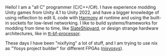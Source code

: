 Hello! I am a "all C" programmer (C/C++/C#). I have experience modding Unity games from Unity 4.1 to Unity 2022, and have a bigger knowledge of using reflection to edit IL code with [Harmony](https://harmony.pardeike.net/) at runtime and using the built-in sockets for low-level networking. I like to build systems/frameworks for modding from time to time, like [SlateShipyard](https://github.com/ShoosGun/SlateShipyard), or design strange hardware architectures, like in [tt-bf-processor](https://github.com/loco-choco/tt-bf-processor).

These days I have been "nixifying" a lot of stuff, and I am trying to use nix as "Yosys project builder" for different FPGAs ([nixyosys](https://github.com/loco-choco/nixyosys)).
